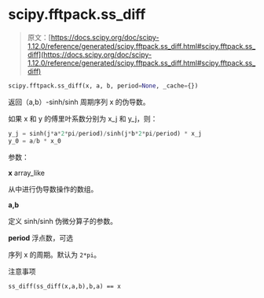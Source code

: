 # scipy.fftpack.ss_diff

> 原文：[https://docs.scipy.org/doc/scipy-1.12.0/reference/generated/scipy.fftpack.ss_diff.html#scipy.fftpack.ss_diff](https://docs.scipy.org/doc/scipy-1.12.0/reference/generated/scipy.fftpack.ss_diff.html#scipy.fftpack.ss_diff)

```py
scipy.fftpack.ss_diff(x, a, b, period=None, _cache={})
```

返回（a,b）-sinh/sinh 周期序列 x 的伪导数。

如果 x 和 y 的傅里叶系数分别为 x_j 和 y_j，则：

```py
y_j = sinh(j*a*2*pi/period)/sinh(j*b*2*pi/period) * x_j
y_0 = a/b * x_0 
```

参数：

**x** array_like

从中进行伪导数操作的数组。

**a,b**

定义 sinh/sinh 伪微分算子的参数。

**period** 浮点数，可选

序列 x 的周期。默认为 `2*pi`。

注意事项

`ss_diff(ss_diff(x,a,b),b,a) == x`
